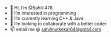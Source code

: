 - 👋 Hi, I’m @Sahil-478
- 👀 I’m interested in programming 
- 🌱 I’m currently learning C++ & Java
- 💞️ I’m looking to collaborate with a better coder
- 📫 email me @ sahilmutkekar64@gmail.com

<!---
Sahil-478/Sahil-478 is a ✨ special ✨ repository because its `README.md` (this file) appears on your GitHub profile.
You can click the Preview link to take a look at your changes.
--->
